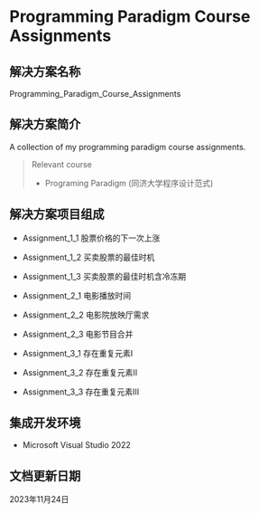 # Programming Paradigm Course Assignments

## 解决方案名称

Programming_Paradigm_Course_Assignments

## 解决方案简介

A collection of my programming paradigm course assignments.

> Relevant course
> * Programing Paradigm (同济大学程序设计范式)

## 解决方案项目组成

* Assignment_1_1 股票价格的下一次上涨

* Assignment_1_2 买卖股票的最佳时机

* Assignment_1_3 买卖股票的最佳时机含冷冻期

* Assignment_2_1 电影播放时间

* Assignment_2_2 电影院放映厅需求

* Assignment_2_3 电影节目合并

* Assignment_3_1 存在重复元素Ⅰ

* Assignment_3_2 存在重复元素Ⅱ

* Assignment_3_3 存在重复元素Ⅲ

## 集成开发环境

* Microsoft Visual Studio 2022

## 文档更新日期

2023年11月24日